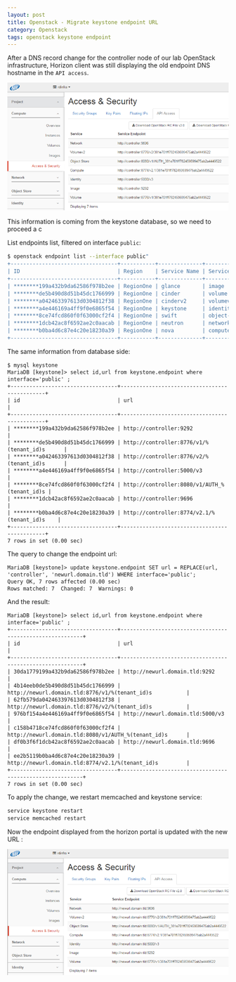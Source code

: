 ```yaml
---
layout: post
title: Openstack - Migrate keystone endpoint URL
category: Openstack
tags: openstack keystone endpoint
---
```


After a DNS record change for the controller node of our lab OpenStack infrastructure, Horizon client was still displaying the old endpoint DNS hostname in the ``API access``.

![Old API access settings](/images/MigrateOpenstackKeystoneUrl/before.png "Old API access settings")

This information is coming from the keystone database, so we need to proceed a c

List endpoints list, filtered on interface ``public``:

```bash
$ openstack endpoint list --interface public"
+----------------------------------+-----------+--------------+--------------+---------+-----------+----------------------------------------------------------+
| ID                               | Region    | Service Name | Service Type | Enabled | Interface | URL                                                      |
+----------------------------------+-----------+--------------+--------------+---------+-----------+----------------------------------------------------------+
| ********199a432b9da62586f978b2ee | RegionOne | glance       | image        | True    | public    | http://controller:9292                                   |
| ********de5b490d8d51b45dc1766999 | RegionOne | cinder       | volume       | True    | public    | http://controller:8776/v1/%(tenant_id)s                  |
| ********a042463397613d0304812f38 | RegionOne | cinderv2     | volumev2     | True    | public    | http://controller:8776/v2/%(tenant_id)s                  |
| ********a4e446169a4ff9f0e6865f54 | RegionOne | keystone     | identity     | True    | public    | http://controller:5000/v3                                |
| ********8ce74fcd860f0f63000cf2f4 | RegionOne | swift        | object-store | True    | public    | http://controller:8080/v1/AUTH_%(tenant_id)s             |
| ********1dcb42ac8f6592ae2c0aacab | RegionOne | neutron      | network      | True    | public    | http://controller:9696                                   |
| ********b0ba4d6c87e4c20e18230a39 | RegionOne | nova         | compute      | True    | public    | http://controller:8774/v2.1/%(tenant_id)s                |
+----------------------------------+-----------+--------------+--------------+---------+-----------+----------------------------------------------------------+
```

The same information from database side:

```
$ mysql keystone
MariaDB [keystone]> select id,url from keystone.endpoint where interface='public' ;
+----------------------------------+----------------------------------------------+
| id                               | url                                          |
+----------------------------------+----------------------------------------------+
| ********199a432b9da62586f978b2ee | http://controller:9292                       |
| ********de5b490d8d51b45dc1766999 | http://controller:8776/v1/%(tenant_id)s      |
| ********a042463397613d0304812f38 | http://controller:8776/v2/%(tenant_id)s      |
| ********a4e446169a4ff9f0e6865f54 | http://controller:5000/v3                    |
| ********8ce74fcd860f0f63000cf2f4 | http://controller:8080/v1/AUTH_%(tenant_id)s |
| ********1dcb42ac8f6592ae2c0aacab | http://controller:9696                       |
| ********b0ba4d6c87e4c20e18230a39 | http://controller:8774/v2.1/%(tenant_id)s    |
+----------------------------------+----------------------------------------------+
7 rows in set (0.00 sec)
```

The query to change the endpoint url:

```
MariaDB [keystone]> update keystone.endpoint SET url = REPLACE(url, 'controller', 'newurl.domain.tld') WHERE interface='public';
Query OK, 7 rows affected (0.00 sec)
Rows matched: 7  Changed: 7  Warnings: 0
```

And the result:

```
MariaDB [keystone]> select id,url from keystone.endpoint where interface='public' ;
+----------------------------------+----------------------------------------------------------+
| id                               | url                                                      |
+----------------------------------+----------------------------------------------------------+
| 30da1779199a432b9da62586f978b2ee | http://newurl.domain.tld:9292                            |
| 4b14eeb0de5b490d8d51b45dc1766999 | http://newurl.domain.tld:8776/v1/%(tenant_id)s           |
| 62fb579da042463397613d0304812f38 | http://newurl.domain.tld:8776/v2/%(tenant_id)s           |
| 976bf154a4e446169a4ff9f0e6865f54 | http://newurl.domain.tld:5000/v3                         |
| c158b4718ce74fcd860f0f63000cf2f4 | http://newurl.domain.tld:8080/v1/AUTH_%(tenant_id)s      |
| df0b3f6f1dcb42ac8f6592ae2c0aacab | http://newurl.domain.tld:9696                            |
| ee2b5119b0ba4d6c87e4c20e18230a39 | http://newurl.domain.tld:8774/v2.1/%(tenant_id)s         |
+----------------------------------+----------------------------------------------------------+
7 rows in set (0.00 sec)
```

To apply the change, we restart memcached and keystone service:
```bash
service keystone restart
service memcached restart
```

Now the endpoint displayed from the horizon portal is updated with the new URL :

![New API access settings](/images/MigrateOpenstackKeystoneUrl/after.png "New API access settings")
